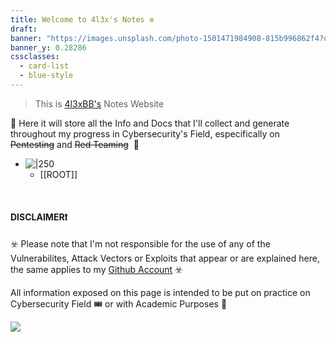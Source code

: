 ```yaml
---
title: Welcome to 4l3x's Notes 𖦹
draft: 
banner: "https://images.unsplash.com/photo-1501471984908-815b996862f4?q=80&w=2069&auto=format&fit=crop&ixlib=rb-4.0.3&ixid=M3wxMjA3fDB8MHxwaG90by1wYWdlfHx8fGVufDB8fHx8fA%3D%3D"
banner_y: 0.28286
cssclasses:
  - card-list
  - blue-style
---
```


> This is [4l3xBB's](https://github.com/4l3xBB) Notes Website 

 👾 Here it will store all the Info and Docs that I'll collect and generate throughout my progress in Cybersecurity's Field, especifically on ~~Pentesting~~ and ~~Red Teaming~~ ️ 👾

- ![|250](https://avatars.githubusercontent.com/u/147928622?v=4)
	- [[ROOT]]

<br>

#### DISCLAIMER❗

☣️ Please note that I'm not responsible for the use of any of the Vulnerabilites, Attack Vectors or Exploits that appear or are explained here,  the same applies to my [Github Account](https://github.com/4l3xBB) ☣️

All information exposed on this page is intended to be put on practice on Cybersecurity Field 🎟️ or with Academic Purposes 📕


![](https://securityintelligence.com/wp-content/uploads/2022/12/Cyber-Security-Ransomware-Email-Phishing-Encrypted-Technology-Digital-Information-Protected-Secured.jpeg)